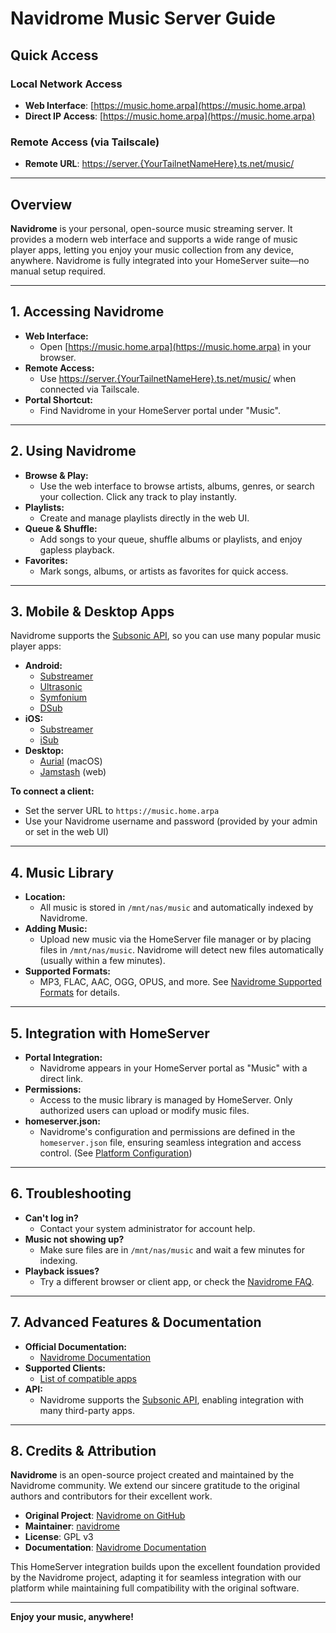 # Navidrome Music Server Guide

## Quick Access

### Local Network Access
- **Web Interface**: [https://music.home.arpa](https://music.home.arpa)
- **Direct IP Access**: [https://music.home.arpa](https://music.home.arpa)

### Remote Access (via Tailscale)
- **Remote URL**: [https://server.{YourTailnetNameHere}.ts.net/music/](https://server.{YourTailnetNameHere}.ts.net/music/)

---

## Overview

**Navidrome** is your personal, open-source music streaming server. It provides a modern web interface and supports a wide range of music player apps, letting you enjoy your music collection from any device, anywhere. Navidrome is fully integrated into your HomeServer suite—no manual setup required.

---

## 1. Accessing Navidrome

- **Web Interface:**
  - Open [https://music.home.arpa](https://music.home.arpa) in your browser.
- **Remote Access:**
  - Use [https://server.{YourTailnetNameHere}.ts.net/music/](https://server.{YourTailnetNameHere}.ts.net/music/) when connected via Tailscale.
- **Portal Shortcut:**
  - Find Navidrome in your HomeServer portal under "Music".

---

## 2. Using Navidrome

- **Browse & Play:**
  - Use the web interface to browse artists, albums, genres, or search your collection. Click any track to play instantly.
- **Playlists:**
  - Create and manage playlists directly in the web UI.
- **Queue & Shuffle:**
  - Add songs to your queue, shuffle albums or playlists, and enjoy gapless playback.
- **Favorites:**
  - Mark songs, albums, or artists as favorites for quick access.

---

## 3. Mobile & Desktop Apps

Navidrome supports the [Subsonic API](https://www.navidrome.org/docs/usage/clients/), so you can use many popular music player apps:

- **Android:**
  - [Substreamer](https://substreamerapp.com/)
  - [Ultrasonic](https://github.com/ultrasonic/ultrasonic)
  - [Symfonium](https://symfonium.app/)
  - [DSub](https://github.com/danieloeh/DSub)
- **iOS:**
  - [Substreamer](https://substreamerapp.com/)
  - [iSub](https://isubapp.com/)
- **Desktop:**
  - [Aurial](https://github.com/kraxarn/aurial) (macOS)
  - [Jamstash](https://jamstash.com/) (web)

**To connect a client:**
- Set the server URL to `https://music.home.arpa`
- Use your Navidrome username and password (provided by your admin or set in the web UI)

---

## 4. Music Library

- **Location:**
  - All music is stored in `/mnt/nas/music` and automatically indexed by Navidrome.
- **Adding Music:**
  - Upload new music via the HomeServer file manager or by placing files in `/mnt/nas/music`. Navidrome will detect new files automatically (usually within a few minutes).
- **Supported Formats:**
  - MP3, FLAC, AAC, OGG, OPUS, and more. See [Navidrome Supported Formats](https://www.navidrome.org/docs/usage/file-formats/) for details.

---

## 5. Integration with HomeServer

- **Portal Integration:**
  - Navidrome appears in your HomeServer portal as "Music" with a direct link.
- **Permissions:**
  - Access to the music library is managed by HomeServer. Only authorized users can upload or modify music files.
- **homeserver.json:**
  - Navidrome's configuration and permissions are defined in the `homeserver.json` file, ensuring seamless integration and access control. (See [Platform Configuration](homeserver.json.md))

---

## 6. Troubleshooting

- **Can't log in?**
  - Contact your system administrator for account help.
- **Music not showing up?**
  - Make sure files are in `/mnt/nas/music` and wait a few minutes for indexing.
- **Playback issues?**
  - Try a different browser or client app, or check the [Navidrome FAQ](https://www.navidrome.org/docs/faq/).

---

## 7. Advanced Features & Documentation

- **Official Documentation:**
  - [Navidrome Documentation](https://www.navidrome.org/docs/)
- **Supported Clients:**
  - [List of compatible apps](https://www.navidrome.org/docs/usage/clients/)
- **API:**
  - Navidrome supports the [Subsonic API](https://www.navidrome.org/docs/usage/api/), enabling integration with many third-party apps.

---

## 8. Credits & Attribution

**Navidrome** is an open-source project created and maintained by the Navidrome community. We extend our sincere gratitude to the original authors and contributors for their excellent work.

- **Original Project**: [Navidrome on GitHub](https://github.com/navidrome/navidrome)
- **Maintainer**: [navidrome](https://github.com/navidrome)
- **License**: GPL v3
- **Documentation**: [Navidrome Documentation](https://www.navidrome.org/docs/)

This HomeServer integration builds upon the excellent foundation provided by the Navidrome project, adapting it for seamless integration with our platform while maintaining full compatibility with the original software.

---

**Enjoy your music, anywhere!**
